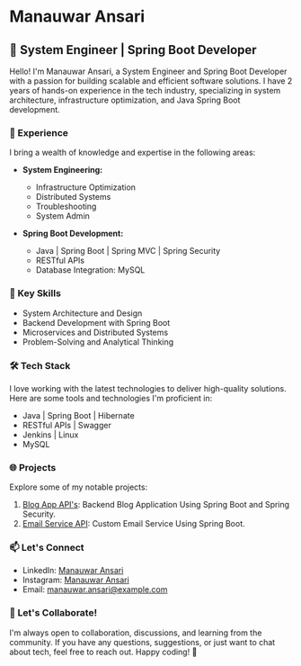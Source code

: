 
<!--
**manauwarcode/manauwarcode** is a ✨ _special_ ✨ repository because its `README.md` (this file) appears on your GitHub profile.

Here are some ideas to get you started:

- 🔭 I’m currently working on ...
- 🌱 I’m currently learning ...
- 👯 I’m looking to collaborate on ...
- 🤔 I’m looking for help with ...
- 💬 Ask me about ...
- 📫 How to reach me: ...
- 😄 Pronouns: ...
- ⚡ Fun fact: ...
-->

# Manauwar Ansari

## 🚀 System Engineer | Spring Boot Developer

Hello! I'm Manauwar Ansari, a System Engineer and Spring Boot Developer with a passion for building scalable and efficient software solutions. I have 2 years of hands-on experience in the tech industry, specializing in system architecture, infrastructure optimization, and Java Spring Boot development.

### 💼 Experience

I bring a wealth of knowledge and expertise in the following areas:

- **System Engineering:**
  - Infrastructure Optimization
  - Distributed Systems
  - Troubleshooting
  - System Admin

- **Spring Boot Development:**
  - Java | Spring Boot | Spring MVC | Spring Security
  - RESTful APIs
  - Database Integration: MySQL

### 🌟 Key Skills

- System Architecture and Design
- Backend Development with Spring Boot
- Microservices and Distributed Systems
- Problem-Solving and Analytical Thinking

### 🛠️ Tech Stack

I love working with the latest technologies to deliver high-quality solutions. Here are some tools and technologies I'm proficient in:

- Java | Spring Boot | Hibernate
- RESTful APIs | Swagger
- Jenkins | Linux
- MySQL

### 🌐 Projects

Explore some of my notable projects:

1. [Blog App API's](link-to-repo): Backend Blog Application Using Spring Boot and Spring Security.
2. [Email Service API](link-to-repo): Custom Email Service Using Spring Boot.



### 📫 Let's Connect

- LinkedIn: [Manauwar Ansari](https://www.linkedin.com/in/manauwar-ansari/)
- Instagram: [Manauwar Ansari](https://www.instagram.com/manauwar__ansari/)
- Email: manauwar.ansari@example.com

### 🚀 Let's Collaborate!

I'm always open to collaboration, discussions, and learning from the community. If you have any questions, suggestions, or just want to chat about tech, feel free to reach out. Happy coding! 🚀
